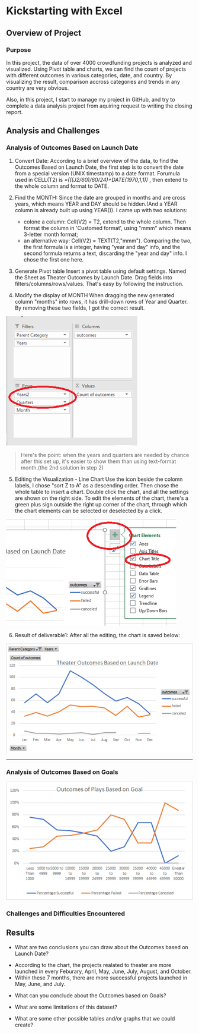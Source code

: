 
# Kickstarting with Excel

## Overview of Project

### Purpose

In this project, the data of over 4000 crowdfunding projects is analyzed and visualized. Using Pivot table and charts, we can find the count of projects with different outcomes in various categories, date, and country. By visualizing the result, comparison accross categories and trends in any country are very obvious.

Also, in this project, I start to manage my project in GitHub, and try to complete a data analysis project from aquiring request to writing the closing report. 

## Analysis and Challenges

### Analysis of Outcomes Based on Launch Date

1. Convert Date:
According to a brief overview of the data, to find the Outcomes Based on Launch Date, the first step is to convert the date from a special version (UNIX timestamp) to a date format. Forumula used in CELL(T2) is _=(((J2/60)/60/24)+DATE(1970,1,1))_ , then extend to the whole column and format to DATE.

2. Find the MONTH:
Since the date are grouped in months and are cross years, which means YEAR and DAY should be hidden.(And a YEAR column is already built up using YEAR()). I came up with two solutions:
   - colone a column: Cell(V2) = T2, extend to the whole column. Then format the column in 'Customed format', using "mmm" which means 3-letter month format;
   - an alternative way: Cell(V2) = TEXT(T2,"mmm").
Comparing the two, the first formula is a integer, having "year and day" info, and the second formula returns a text, discarding the "year and day" info. I chose the first one here. 

3. Generate Pivot table
Insert a pivot table using default settings. Named the Sheet as Theater Outcomes by Launch Date. Drag fields into filters/columns/rows/values. That's easy by following the instruction. 

4. Modify the display of MONTH
When dragging the new generated column "months" into rows, it has drill-down rows of Year and Quarter. By removing these two fields, I got the correct result. 

![Year and Quarter Info](/resources/Yearquartermonth.png)

>Here's the point: when the years and quarters are needed by chance after this set up, it's easier to show them than using text-format month.(the 2nd solution in step 2)

5. Editing the Visualization - Line Chart
Use the icon beside the colomn labels, I chose "sort Z to A" as a descending order. Then chose the whole table to insert a chart. Double click the chart, and all the settings are shown on the right side. 
To edit the elements of the chart, there's a green plus sign outside the right up corner of the chart, through which the chart elements can be selected or deselected by a click.

![Add chart title here](/resources/Chart_elements.png)

6. Result of deliverable1:
After all the editing, the chart is saved below:

![Theater Outcomes vs Launch Date](/resources/Theater_Outcomes_vs_Launch.png)

---
### Analysis of Outcomes Based on Goals

![Outcomes Based on Goals](/resources/Outcomes_vs_Goals.png)

### Challenges and Difficulties Encountered



## Results

- What are two conclusions you can draw about the Outcomes based on Launch Date?

* According to the chart, the projects realated to theater are more launched in every Feburary, April, May, June, July, August, and October. 
* Within these 7 months, there are more successful projects launched in May, June, and July. 

- What can you conclude about the Outcomes based on Goals?

- What are some limitations of this dataset?

- What are some other possible tables and/or graphs that we could create?
